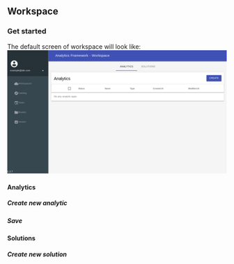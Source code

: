 ## Workspace

### Get started

The default screen of workspace will look like:
![](../_static/images/workspace/default.png)

#### Analytics

##### Create new analytic

##### Save

#### Solutions

##### Create new solution